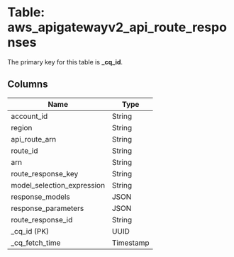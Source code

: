 # Table: aws_apigatewayv2_api_route_responses


The primary key for this table is **_cq_id**.


## Columns
| Name          | Type          |
| ------------- | ------------- |
|account_id|String|
|region|String|
|api_route_arn|String|
|route_id|String|
|arn|String|
|route_response_key|String|
|model_selection_expression|String|
|response_models|JSON|
|response_parameters|JSON|
|route_response_id|String|
|_cq_id (PK)|UUID|
|_cq_fetch_time|Timestamp|